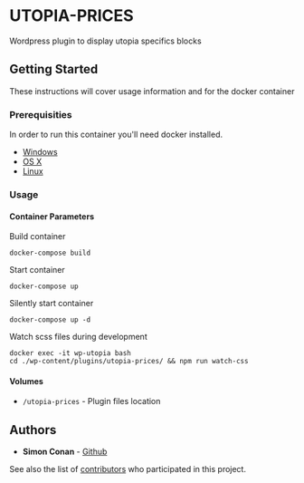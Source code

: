 
# UTOPIA-PRICES

Wordpress plugin to display utopia specifics blocks

## Getting Started

These instructions will cover usage information and for the docker container 

### Prerequisities


In order to run this container you'll need docker installed.

* [Windows](https://docs.docker.com/windows/started)
* [OS X](https://docs.docker.com/mac/started/)
* [Linux](https://docs.docker.com/linux/started/)

### Usage

#### Container Parameters

Build container

```shell
docker-compose build
```

Start container

```shell
docker-compose up
```

Silently start container

```shell
docker-compose up -d
```

Watch scss files during development

```shell
docker exec -it wp-utopia bash
cd ./wp-content/plugins/utopia-prices/ && npm run watch-css
```

#### Volumes

* `/utopia-prices` - Plugin files location


## Authors

* **Simon Conan** - [Github](https://github.com/SimonConan)

See also the list of [contributors](https://github.com/your/repository/contributors) who 
participated in this project.

